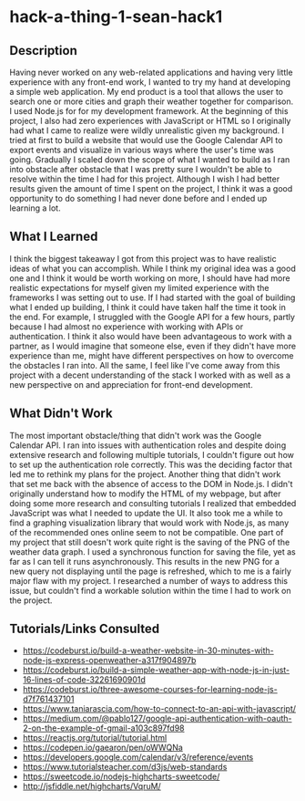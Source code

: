 # hack-a-thing-1-sean-hack1

## Description
Having never worked on any web-related applications and having very little experience with any front-end work, I wanted to try my hand at developing a simple web application. My end product is a tool that allows the user to search one or more cities and graph their weather together for comparison. I used Node.js for for my development framework. At the beginning of this project, I also had zero experiences with JavaScript or HTML so I originally had what I came to realize were wildly unrealistic given my background. I tried at first to build a website that would use the Google Calendar API to export events and visualize in various ways where the user's time was going. Gradually I scaled down the scope of what I wanted to build as I ran into obstacle after obstacle that I was pretty sure I wouldn't be able to resolve within the time I had for this project. Although I wish I had better results given the amount of time I spent on the project, I think it was a good opportunity to do something I had never done before and I ended up learning a lot. 

## What I Learned
I think the biggest takeaway I got from this project was to have realistic ideas of what you can accomplish. While I think my original idea was a good one and I think it would be worth working on more, I should have had more realistic expectations for myself given my limited experience with the frameworks I was setting out to use. If I had started with the goal of building what I ended up building, I think it could have taken half the time it took in the end. For example, I struggled with the Google API for a few hours, partly because I had almost no experience with working with APIs or authentication. I think it also would have been advantageous to work with a partner, as I would imagine that someone else, even if they didn't have more experience than me, might have different perspectives on how to overcome the obstacles I ran into. All the same, I feel like I've come away from this project with a decent understanding of the stack I worked with as well as a new perspective on and appreciation for front-end development. 

## What Didn't Work 
The most important obstacle/thing that didn't work was the Google Calendar API. I ran into issues with authentication roles and despite doing extensive research and following multiple tutorials, I couldn't figure out how to set up the authentication role correctly. This was the deciding factor that led me to rethink my plans for the project. Another thing that didn't work that set me back with the absence of access to the DOM in Node.js. I didn't originally understand how to modify the HTML of my webpage, but after doing some more research and consulting tutorials I realized that embedded JavaScript was what I needed to update the UI. It also took me a while to find a graphing visualization library that would work with Node.js, as many of the recommended ones online seem to not be compatible. One part of my project that still doesn't work quite right is the saving of the PNG of the weather data graph. I used a synchronous function for saving the file, yet as far as I can tell it runs asynchronously. This results in the new PNG for a new query not displaying until the page is refreshed, which to me is a fairly major flaw with my project. I researched a number of ways to address this issue, but couldn't find a workable solution within the time I had to work on the project. 

## Tutorials/Links Consulted 
- https://codeburst.io/build-a-weather-website-in-30-minutes-with-node-js-express-openweather-a317f904897b
- https://codeburst.io/build-a-simple-weather-app-with-node-js-in-just-16-lines-of-code-32261690901d
- https://codeburst.io/three-awesome-courses-for-learning-node-js-d7f761437101
- https://www.taniarascia.com/how-to-connect-to-an-api-with-javascript/
- https://medium.com/@pablo127/google-api-authentication-with-oauth-2-on-the-example-of-gmail-a103c897fd98
- https://reactjs.org/tutorial/tutorial.html
- https://codepen.io/gaearon/pen/oWWQNa
- https://developers.google.com/calendar/v3/reference/events
- https://www.tutorialsteacher.com/d3js/web-standards
- https://sweetcode.io/nodejs-highcharts-sweetcode/
- http://jsfiddle.net/highcharts/VqruM/


